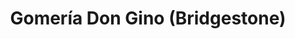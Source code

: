 ---
title: "Gomería Don Gino (Bridgestone)"
url: /florida-oeste/gomeria-don-gino-bridgestone/
shop: Reifen
---